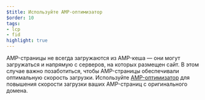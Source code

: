 ```yaml
---
$title: Используйте AMP-оптимизатор
$order: 10
tags:
- lcp
- fid
highlight: true
---
```


AMP-страницы не всегда загружаются из AMP-кеша — они могут загружаться и напрямую с серверов, на которых размещен сайт. В этом случае важно позаботиться, чтобы AMP-страницы обеспечивали оптимальную скорость загрузки. Используйте [AMP-оптимизатор](https://amp.dev/documentation/guides-and-tutorials/optimize-and-measure/amp-optimizer-guide/) для повышения скорости загрузки ваших AMP-страниц с оригинального домена.
